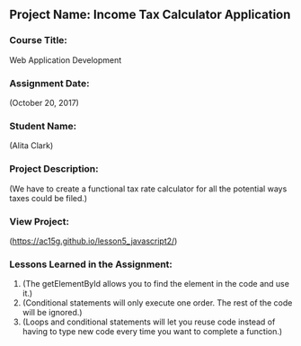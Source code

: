 ## Project Name:  Income Tax Calculator Application

### Course Title:
Web Application Development

### Assignment Date:  
(October 20, 2017)

### Student Name:  
(Alita Clark)

### Project Description:
(We have to create a functional tax rate calculator for all the potential ways taxes could be filed.)

### View Project:
(https://ac15g.github.io/lesson5_javascript2/)

### Lessons Learned in the Assignment:
1. (The getElementById allows you to find the element in the code and use it.)
2. (Conditional statements will only execute one order. The rest of the code will be ignored.)
3. (Loops and conditional statements will let you reuse code instead of having to type new code every time you want to complete a function.)

